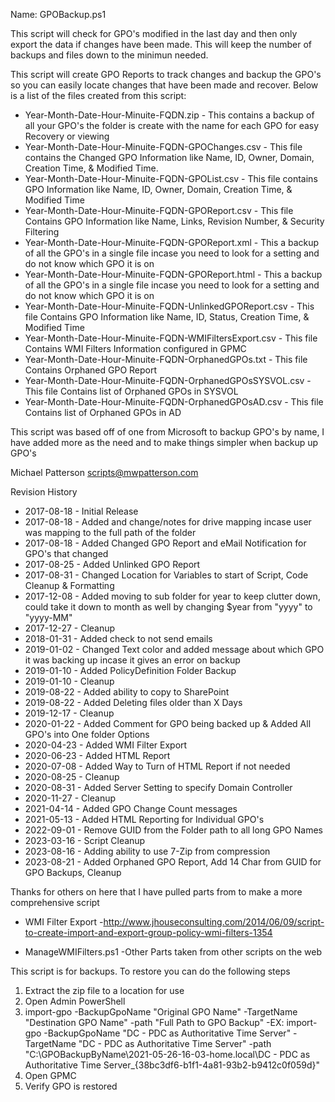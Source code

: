 Name: GPOBackup.ps1

This script will check for GPO's modified in the last day and then only export the data if changes have been made.  This will keep the number of backups and files down to the minimun needed.

This script will create GPO Reports to track changes and backup the GPO's so you can easily locate changes that have been made and recover.
Below is a list of the files created from this script:

- Year-Month-Date-Hour-Minuite-FQDN.zip                      - This contains a backup of all your GPO's the folder is create with the name for each GPO for easy Recovery or viewing  
- Year-Month-Date-Hour-Minuite-FQDN-GPOChanges.csv           - This file contains the Changed GPO Information like Name, ID, Owner, Domain, Creation Time, & Modified Time.  
- Year-Month-Date-Hour-Minuite-FQDN-GPOList.csv              - This file contains GPO Information like Name, ID, Owner, Domain, Creation Time, & Modified Time  
- Year-Month-Date-Hour-Minuite-FQDN-GPOReport.csv            - This file Contains GPO Information like Name, Links, Revision Number, & Security Filtering  
- Year-Month-Date-Hour-Minuite-FQDN-GPOReport.xml            - This a backup of all the GPO's in a single file incase you need to look for a setting and do not know which GPO it is on  
- Year-Month-Date-Hour-Minuite-FQDN-GPOReport.html           - This a backup of all the GPO's in a single file incase you need to look for a setting and do not know which GPO it is on  
- Year-Month-Date-Hour-Minuite-FQDN-UnlinkedGPOReport.csv    - This file Contains GPO Information like Name, ID, Status, Creation Time, & Modified Time  
- Year-Month-Date-Hour-Minuite-FQDN-WMIFiltersExport.csv     - This file Contains WMI Filters Information configured in GPMC  
- Year-Month-Date-Hour-Minuite-FQDN-OrphanedGPOs.txt         - This file Contains Orphaned GPO Report  
- Year-Month-Date-Hour-Minuite-FQDN-OrphanedGPOsSYSVOL.csv   - This file Contains list of Orphaned GPOs in SYSVOL  
- Year-Month-Date-Hour-Minuite-FQDN-OrphanedGPOsAD.csv       - This file Contains list of Orphaned GPOs in AD  

This script was based off of one from Microsoft to backup GPO's by name, I have added more as the need and to make things simpler when backup up GPO's

Michael Patterson
scripts@mwpatterson.com

Revision History

- 2017-08-18 - Initial Release
- 2017-08-18 - Added and change/notes for drive mapping incase user was mapping to the full path of the folder
- 2017-08-18 - Added Changed GPO Report and eMail Notification for GPO's that changed
- 2017-08-25 - Added Unlinked GPO Report
- 2017-08-31 - Changed Location for Variables to start of Script, Code Cleanup & Formatting
- 2017-12-08 - Added moving to sub folder for year to keep clutter down, could take it down to month as well by changing $year from "yyyy" to "yyyy-MM"
- 2017-12-27 - Cleanup
- 2018-01-31 - Added check to not send emails
- 2019-01-02 - Changed Text color and added message about which GPO it was backing up incase it gives an error on backup
- 2019-01-10 - Added PolicyDefinition Folder Backup
- 2019-01-10 - Cleanup
- 2019-08-22 - Added ability to copy to SharePoint
- 2019-08-22 - Added Deleting files older than X Days
- 2019-12-17 - Cleanup
- 2020-01-22 - Added Comment for GPO being backed up & Added All GPO's into One folder Options
- 2020-04-23 - Added WMI Filter Export
- 2020-06-23 - Added HTML Report
- 2020-07-08 - Added Way to Turn of HTML Report if not needed
- 2020-08-25 - Cleanup
- 2020-08-31 - Added Server Setting to specify Domain Controller
- 2020-11-27 - Cleanup
- 2021-04-14 - Added GPO Change Count messages
- 2021-05-13 - Added HTML Reporting for Individual GPO's
- 2022-09-01 - Remove GUID from the Folder path to all long GPO Names
- 2023-03-16 - Script Cleanup
- 2023-08-16 - Adding ability to use 7-Zip from compression
- 2023-08-21 - Added Orphaned GPO Report, Add 14 Char from GUID for GPO Backups, Cleanup

Thanks for others on here that I have pulled parts from to make a more comprehensive script

- WMI Filter Export
    -http://www.jhouseconsulting.com/2014/06/09/script-to-create-import-and-export-group-policy-wmi-filters-1354

- ManageWMIFilters.ps1
    -Other Parts taken from other scripts on the web

This script is for backups.  To restore you can do the following steps

1. Extract the zip file to a location for use
2. Open Admin PowerShell
3. import-gpo -BackupGpoName "Original GPO Name" -TargetName "Destination GPO Name" -path "Full Path to GPO Backup"
    -EX: import-gpo -BackupGpoName "DC - PDC as Authoritative Time Server" -TargetName "DC - PDC as Authoritative Time Server" -path "C:\GPOBackupByName\2021-05-26-16-03-home.local\DC - PDC as Authoritative Time Server_{38bc3df6-b1f1-4a81-93b2-b9412c0f059d}"
4. Open GPMC
5. Verify GPO is restored
